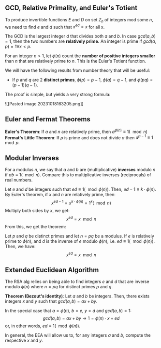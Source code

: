 ## GCD, Relative Primality, and Euler's Totient
To produce invertible functions $E$ and $D$ on set $Z_n$ of integers mod some $n$, we need to  find $e$ and $d$ such that $x^{ed} = x$ for all x. 

The GCD is the largest integer $d$ that divides both $a$ and $b$. In case $gcd(a, b) = 1$, then the two numbers are **relatively prime.** An integer is prime if $gcd(a, p) = 1 \forall x < p$.  

For an integer $n > 1$, let $\phi(n)$ count the **number of positive integers smaller** than $n$ that are relatively prime to $n$. This is the Euler's Totient function.

We will have the following results from number theory that will be useful: 
- If $p$ and $q$ are 2 **distinct primes**, $\phi(p) = p-1$,  $\phi(q) = q-1$,  and $\phi(pq) = (p-1)(q -1)$.

The proof is simple, but yields a very strong formula: 

![[Pasted image 20231018163205.png]]

## Euler and Fermat Theorems
**Euler's Theorem**: If $a$ and $n$ are relatively prime, then $a^{\phi(n)} \equiv 1 (\mod n)$
**Fermat's Little Theorem**: If $p$ is prime and does not divide $a$ then $a^{p -1} \equiv 1 \mod p$. 

## Modular Inverses
For a modulus $n$, we say that $a$ and $b$ are (multiplicative) **inverses** modulo $n$ if $ab \equiv 1 (\mod n)$. Compare this to multiplicative inverses (reciprocals) of real numbers. 

Let $e$ and $d$ be integers such that $ed \equiv 1 (\mod \phi(n))$. Then, $ed  - 1 \equiv k\cdot \phi(n)$. By Euler's theorem, if $x$ and $n$ are relatively prime, then: 
$$x^{ed - 1} = x^{k\cdot\phi(n)} = 1^k (\mod n)$$
Multiply both sides by $x$, we get: 
$$x^{ed} = x \mod n$$
From this, we get the theorem: 

Let $p$ and $q$ be distinct primes and let $n = pq$ be a modulus. If $e$ is relatively prime to $\phi(n)$, and $d$ is the inverse of $e$ modulo $\phi(n)$, i.e. $ed \equiv 1(\mod \phi(n))$. Then, we have: 
$$x^{ed} = x \mod n$$
## Extended Euclidean Algorithm
The RSA alg relies on being able to find integers $e$ and $d$ that are inverse modulo $\phi(n)$ where $n = pq$ for distinct primes $p$ and $q$.

**Theorem (Bezout's identity)**: Let $a$ and $b$ be integers. Then, there exists integers $x$ and $y$ such that $gcd(a, b) = ax + by$.

In the special case that $a = \phi(n), \ b = e, \ y = d$ and $gcd(a, b) = 1$: 
$$gcd(a, b) = ax + by \rightarrow 1 = \phi(n)\cdot x+ed$$
or, in other words, $ed \equiv 1(\mod \phi(n))$.

In general, the EEA will allow us to, for any integers $a$ and $b$, compute the respective $x$ and $y$.